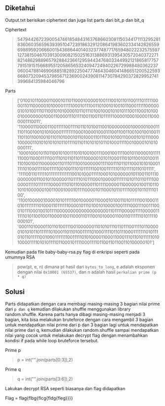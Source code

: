 ## Diketahui
Output.txt berisikan ciphertext dan juga list parts dari bit_p dan bit_q

Ciphertext
> 54794426723900547461854843163768660308115034417111329528183606035659639395104723918632912086419836023341428265596988959206660015436864401403237748771765948022232575597127381504670391300908215025163138869313954305720403722718214862988965792884236612959443476803344992121865817757791519151566895512058656532409472494022672998848036223706004788146906885182892250477746430460414866512005225936680732094537985671236900243908114730784290372829952741399684135984046796

Parts
> ['0100101100001100010110110001000001001110010110110011101111100001101100000101000011111000101110011010010100101100011111000000101010011101100101010000101101110100100010101011100110001010001000000001000110000111011110011001101111110000100010000110000001110011', '1100001100001100111110011110110101001100100000000100000100011110110010010101000011111111000100001000111001100110010010010011110110110010010110110100010110100011011100101001100001010111000100000110101010101011011110110110101010110100011110010000101010000111', '1000100010110110010100111010100100111000100111100101100001011111100011000111110011101011011011100000101011000111010110010010011110100100110000001101110111001000000111100111011011000101010001111101000111100111110010011101011111100100111111011011110110101111', '1111001101111101111111111111001010001111100010100000010110011011100000000110010110000011011110101110001000001111110101101101111000000111101111111000011101011010000110111100000110000001001101101010100000010011000100010111100001011000101101111000101101110100', '1100100000100001010111110010000011000010100110101111100100011010111111110100011011111100001011101001010000100111100011100111000101110001001011110000000000000000000110111100000111100000111111010110010011000010011000110111001010000110011011111101011110000101', '0001101000011011010011100100000011010101110110111001111011000001010101101111110100011011010011111010001111011011100011111110101110101101111100100011111110011111010100001100011000111011010111110101000011110101011110110001011110001111011001101100110100000101']

Kemudian pada file baby-baby-rsa.py flag di enkripsi seperti pada umumnya RSA
> pow(pt, e, n) dimana pt hasil dari `bytes_to_long`, e adalah eksponen dengan nilai `0x10001 (65537)`, dan n adalah hasil `perkalian prime (p * q)`

## Solusi
Parts didapatkan dengan cara membagi masing-masing 3 bagian nilai prime dari `p dan q` kemudian dilakukan shuffle menggunakan library random.shuffle.
Karena parts hanya dibagi masing-masing menjadi 3 bagian, kita bisa melakukan bruteforce dengan cara mengambil 3 bagian untuk mendapatkan nilai prime dari p dan 3 bagian lagi untuk mendapatkan nilai prime dari q, kemudian dilakukan random.shuffle sampai mendapatkan nilai yang cocok untuk melakukan decrypt flag dengan menambahkan kondisi if pada while loop bruteforce tersebut.

Prime p
> p = int("".join(parts[0:3]),2)

Prime q
> q = int("".join(parts[3:6]),2)

Lakukan decrypt RSA seperti biasanya dan flag didapatkan

Flag = flag{flbg{flcg{fldg{fleg}}}}